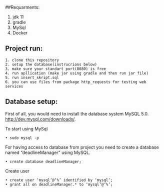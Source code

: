 ##Requarments:
1. jdk 11
2. gradle
3. MySql
4. Docker

## Project run:

    1. clone this repository 
    2. setup the database(instrucrions below)
    3. make sure your standart port(8080) is free
    4. run apllication (make jar using gradle and then run jar file)
    5. run insert_skript.sql 
    6. you can use files from package http_requests for testing web services
       
                
## Database setup:
   
First of all, you would need to install the database system MySQL 5.0. http://dev.mysql.com/downloads/.

To start using MySql
    
    • sudo mysql -p
For having access to database from project you need to create a database named “deadlineManager” using MySQL. 
    
    • create database deadlineManager;
Create user 
    
    • create user ‘mysql’@‘%’ identified by ‘mysql‘;
    • grant all on deadlineManager.* to ‘mysql’@‘%’;